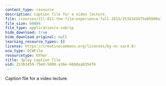 ```yaml
---
content_type: resource
description: Caption file for a video lecture.
file: /courses/21l-011-the-film-experience-fall-2013/253b345975e05090a36e6860aa8354f6_lbtrbE_kK_Q.vtt
file_size: 60084
file_type: application/x-subrip
hide_download: true
hide_download_original: null
learning_resource_types: []
license: https://creativecommons.org/licenses/by-nc-sa/4.0/
ocw_type: OCWFile
resourcetype: Other
title: 3play caption file
uid: 253b3459-75e0-5090-a36e-6860aa8354f6
---
```

Caption file for a video lecture.